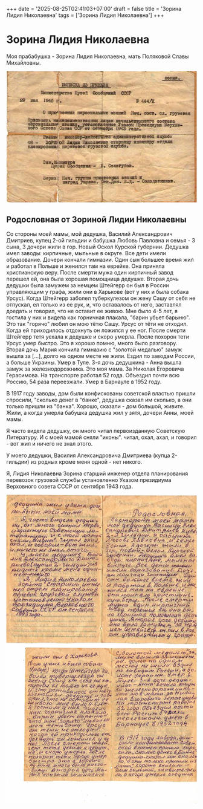 +++
date = '2025-08-25T02:41:03+07:00'
draft = false
title = 'Зорина Лидия Николаевна'
tags = ['Зорина Лидия Николаевна']
+++

# Зорина Лидия Николаевна
Моя прабабушка - Зорина Лидия Николаевна, мать Поляковой Славы Михайловны.

![](zorina1.jpeg)

## Родословная от Зориной Лидии Николаевны
Со стороны моей мамы, мой дедушка, Василий Александрович Дмитриев, купец 2-ой гильдии и бабушка Любовь Павловна и семья - 3 сына, 3 дочери жили в гор. Новый Оскол Курской губернии. 
Дедушка имел заводы: кирпичные, мыльные в округе. Все дети имели образование. Дочери кончали гимназии. Один сын большее время жил и работал в Польше и женился там на еврейке. 
Она приняла христианскую веру. После смерти мужа один кирпичный завод перешел ей, она была хорошая помощница дедушке. Вторая дочь дедушки была замужем за немцем Штейгерр он был в России
управляющим у графа, жили они в Харькове (вот у них и была собака Урсус). Когда Штейгерр заболел туберкулезом он жену Сашу от себя не отпускал, ел только из ее рук, и, что оставалось от него, заставлял доедать и говорил, что не оставит ее живою. Мне было 4-5 лет, я гостила у них и видела как горничная плакала, "барин убьет барыню". Это так "горячо" любил он мою тётю Сашу. Урсус от тёти не отходил. 
Когда ей приходилось отдохнуть он ложился у ее ног. После смерти Штейгерр тетя уехала к дедушке и скоро умерла. После похорон тети Урсус умер быстро. Это я хорошо помню, много было разговору. Вторая дочь Мария кончила гимназию с "золотой медалью" замуж вышла за [...], долго на одном месте не жили. Ездил по заводам России, а больше Украины. Умер в Туле. 3-я дочь дедушкина - Анна вышла замуж за железнодорожника. Это моя мама. За Николая Егоровича Герасимова. На транспорте работал 52 года. Объездил почти всю Россию, 54 раза переезжали. Умер в Барнауле в 1952 году.

В 1917 году заводы, дом были конфискованы советской властью пришли спросили, "сколько денег в "банке", дедушка сказал им сколько, а они только пришли из "банка". Хорошо, сказали - дом большой, живите. Жили, а когда умерла бабушка дедушка жил у зятя, дочери Анны, моей мамы.

Я часто видела дедушку, он много читал первоизданную Советскую Литературу. И с моей мамой сняли "иконы". читал, охал, ахал, и говорил - вот жил и ничего не знал этого.

У моего дедушки, Василия Александровича Дмитриева (купца 2-гильдии) из родных кроме меня одной - нет никого.

Я, Лидия Николаевна Зорина старший инженер отдела планирования перевозок грузовой службы установленно Указом президиума Верховного совета СССР от сентября 1943 года.

![](zorina2-p1.jpeg)
![](zorina2-p2.jpeg)
